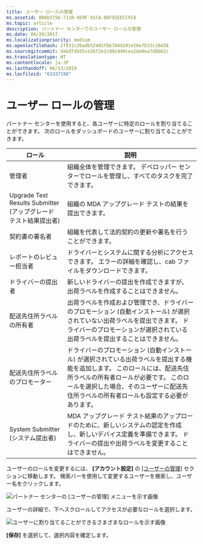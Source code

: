 ```yaml
---
title: ユーザー ロールの管理
ms.assetid: 000D3756-7110-4E9F-91CA-86F91EECCFCA
ms.topic: article
description: パートナー センターでのユーザー ロールの管理
ms.date: 04/20/2017
ms.localizationpriority: medium
ms.openlocfilehash: 2f931c26adb52405fb6784d201e56e7b33c16438
ms.sourcegitcommit: dabd74b55ce26f2e1c99c440cea2da9ea7d8b62c
ms.translationtype: HT
ms.contentlocale: ja-JP
ms.lasthandoff: 06/13/2019
ms.locfileid: "63337190"
---
```

# <a name="managing-user-roles"></a>ユーザー ロールの管理

パートナー センターを使用すると、各ユーザーに特定のロールを割り当てることができます。 次のロールをダッシュボードのユーザーに割り当てることができます。

| ロール                           | 説明                                                                                                                                                                                                                                                |
|--------------------------------|------------------------------------------------------------------------------------------------------------------------------------------------------------------------------------------------------------------------------------------------------------|
| 管理者                  | 組織全体を管理できます。 デベロッパー センターでロールを管理し、すべてのタスクを完了できます。                                                                                                                                                       |
| Upgrade Test Results Submitter (アップグレード テスト結果提出者) | 組織の MDA アップグレード テストの結果を提出できます。                                                                                                                                                                                                 |
| 契約書の署名者         | 組織を代表して法的契約の更新や署名を行うことができます。                                                                                                                                                                                        |
| レポートのレビュー担当者                | ドライバーとシステムに関する分析にアクセスできます。 エラーの詳細を確認し、cab ファイルをダウンロードできます。                                                                                                                                                        |
| ドライバーの提出者               | 新しいドライバーの提出を作成できますが、出荷ラベルを作成することはできません。                                                                                                                                                                                       |
| 配送先住所ラベルの所有者           | 出荷ラベルを作成および管理でき、ドライバーのプロモーション (自動インストール) が選択されていない出荷ラベルを提出できます。 ドライバーのプロモーションが選択されている出荷ラベルを提出することはできません。                                             |
| 配送先住所ラベルのプロモーター        | ドライバーのプロモーション (自動インストール) が選択されている出荷ラベルを提出する機能を追加します。 このロールには、配送先住所ラベルの所有者ロールが必要です。 このロールを選択した場合、そのユーザーに配送先住所ラベルの所有者ロールも設定する必要があります。 |
| System Submitter (システム提出者)               | MDA アップグレード テスト結果のアップロードのために、新しいシステムの認定を作成し、新しいデバイス定義を準備できます。 ドライバーの提出や出荷ラベルを変更することはできません。                                                                 |

ユーザーのロールを変更するには、 **[アカウント設定]** の [[ユーザーの管理]](https://go.microsoft.com/fwlink/?linkid=833569) セクションに移動します。 検索バーを使用して変更するユーザーを検索し、ユーザー名をクリックします。

![パートナー センターの [ユーザーの管理] メニューを示す画像](images/manage-users.png)

ユーザーの詳細で、下へスクロールしてアクセスが必要なロールを選択します。

![ユーザーに割り当てることができるさまざまなロールを示す画像](images/user-roles.png)

**[保存]** を選択して、選択内容を確定します。
